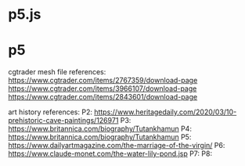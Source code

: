 # p5.js
# p5
cgtrader mesh file references:
https://www.cgtrader.com/items/2767359/download-page
https://www.cgtrader.com/items/3966107/download-page
https://www.cgtrader.com/items/2843601/download-page


art history references:
P2: https://www.heritagedaily.com/2020/03/10-prehistoric-cave-paintings/126971
P3: https://www.britannica.com/biography/Tutankhamun
P4: https://www.britannica.com/biography/Tutankhamun
P5: https://www.dailyartmagazine.com/the-marriage-of-the-virgin/
P6: https://www.claude-monet.com/the-water-lily-pond.jsp
P7:
P8:
